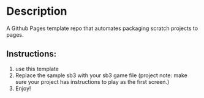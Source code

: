 # Description
A Github Pages template repo that automates packaging scratch projects to pages.

## Instructions:
1. use this template
2. Replace the sample sb3 with your sb3 game file (project note: make sure your project has instructions to play as the first screen.)
3. Enjoy!
